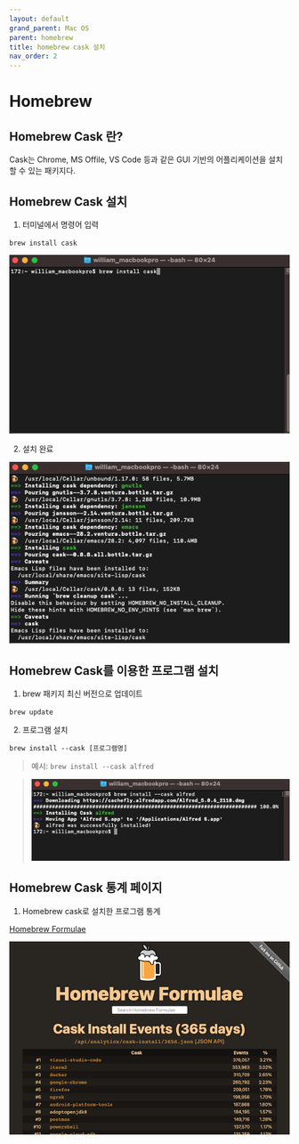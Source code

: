 ```yaml
---
layout: default
grand_parent: Mac OS
parent: homebrew
title: homebrew cask 설치
nav_order: 2
---
```


# Homebrew

## Homebrew Cask 란?
Cask는 Chrome, MS Offile, VS Code 등과 같은 GUI 기반의 어플리케이션을 설치할 수 있는 패키지다.



## Homebrew Cask 설치

1. 터미널에서 명령어 입력

`brew install cask`

![terminal1](../../assets/images/111_macos/homebrewcask1.png)


2. 설치 완료

![terminal1](../../assets/images/111_macos/homebrewcask2.png)



## Homebrew Cask를 이용한 프로그램 설치

1. brew 패키지 최신 버전으로 업데이트

`brew update`


2. 프로그램 설치

`brew install --cask [프로그램명]`

> 예시: `brew install --cask alfred`

> ![terminal1](../../assets/images/111_macos/homebrewcask3.png)



## Homebrew Cask 통계 페이지

1. Homebrew cask로 설치한 프로그램 통계

[Homebrew Formulae](https://formulae.brew.sh/analytics/cask-install/365d)

![terminal1](../../assets/images/111_macos/homebrewcask4.png)
